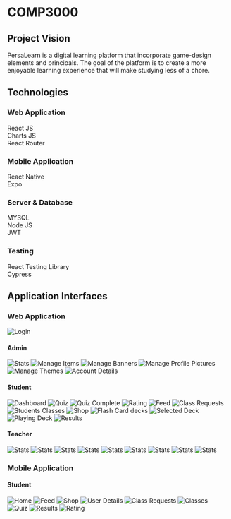 # COMP3000
## Project Vision
PersaLearn is a digital learning platform that incorporate game-design elements and principals. The goal of the platform is to create a more enjoyable learning experience that will make studying less of a chore.
## Technologies
### Web Application
React JS  
Charts JS  
React Router  
### Mobile Application
React Native  
Expo  
### Server & Database
MYSQL  
Node JS  
JWT  
### Testing
React Testing Library   
Cypress
## Application Interfaces
### Web Application
![Login](https://user-images.githubusercontent.com/57601700/177010164-a304081b-abfa-4122-b41b-6aeb3d37e4f0.png)
#### Admin
![Stats](https://user-images.githubusercontent.com/57601700/177010198-b07976e9-9046-4826-a608-f690b826e9d5.png)
![Manage Items](https://user-images.githubusercontent.com/57601700/177010241-ff905ef1-2414-4090-ae97-5e6f6d2ac62c.png)
![Manage Banners](https://user-images.githubusercontent.com/57601700/177010245-0b5e6db4-c543-4420-95ce-3f81b75a3dbc.png)
![Manage Profile Pictures](https://user-images.githubusercontent.com/57601700/177010250-4352a98c-17f5-41b7-9b7a-1adf52ca2c54.png)
![Manage Themes](https://user-images.githubusercontent.com/57601700/177010254-c4fe1c0b-3401-4af9-baf1-5e33cc762df0.png)
![Account Details](https://user-images.githubusercontent.com/57601700/177010258-69465823-1de9-4131-9373-ac6b138de4de.png)
#### Student
![Dashboard](https://user-images.githubusercontent.com/57601700/177010725-9ce07ec9-aa75-45b7-af82-6f0dbd73be3c.png)
![Quiz](https://user-images.githubusercontent.com/57601700/177010726-5abd7ee5-70d1-4f9f-8e5a-db5b59495677.png)
![Quiz Complete](https://user-images.githubusercontent.com/57601700/177010727-8699d9cb-6220-4152-a8f6-a567f778b739.png)
![Rating](https://user-images.githubusercontent.com/57601700/177010729-4772ae7d-5c2f-43c1-a834-12522dc6b193.png)
![Feed](https://user-images.githubusercontent.com/57601700/177010732-4fca2ac7-e41a-4c1f-b642-f8ba945b2fbc.png)
![Class Requests](https://user-images.githubusercontent.com/57601700/177010784-3070a4e8-eec8-40cf-84de-91c3c450ed99.png)
![Students Classes](https://user-images.githubusercontent.com/57601700/177010786-52ff8949-fb51-45ee-8e32-8fd01d4a17af.png)
![Shop](https://user-images.githubusercontent.com/57601700/177010813-5354745a-bd29-4d12-8676-ba239c8e59dc.png)
![Flash Card decks](https://user-images.githubusercontent.com/57601700/177010842-340b50a5-e458-474e-97ae-a895c577c57e.png)
![Selected Deck](https://user-images.githubusercontent.com/57601700/177010889-7982a574-27d1-4b83-8a8e-124bab9daa06.png)
![Playing Deck](https://user-images.githubusercontent.com/57601700/177010894-adec28af-5541-45f9-9d1f-0ebc018ac324.png)
![Results](https://user-images.githubusercontent.com/57601700/177010897-b97ffe17-1948-40d6-8ff5-fe4d16b4619d.png)


#### Teacher
![Stats](https://user-images.githubusercontent.com/57601700/177011054-0413b6ee-8da8-4285-9901-2455082ef4ce.png)
![Stats](https://user-images.githubusercontent.com/57601700/177011072-2eba9ed6-5fea-493d-9ae5-63fb3b81e852.png)
![Stats](https://user-images.githubusercontent.com/57601700/177011075-fe99fc02-6f8f-47ce-8455-0215be63e509.png)
![Stats](https://user-images.githubusercontent.com/57601700/177011078-768527d4-44b8-4902-883c-6a67059c1baa.png)
![Stats](https://user-images.githubusercontent.com/57601700/177011081-f07d655a-693e-4274-a6db-bef4835ed3a6.png)
![Stats](https://user-images.githubusercontent.com/57601700/177011084-bb36b349-11b3-474a-9f60-6e7d62c18f44.png)
![Stats](https://user-images.githubusercontent.com/57601700/177011087-0eed478f-464d-443d-8c70-ed63f2f372c9.png)
![Stats](https://user-images.githubusercontent.com/57601700/177011092-eaccbed3-85b9-4434-8ee4-8829c1cddfd3.png)
![Stats](https://user-images.githubusercontent.com/57601700/177011098-55005a61-9679-4699-b6ff-8aad184229e5.png)
### Mobile Application
#### Student
![Home](https://user-images.githubusercontent.com/57601700/177013389-f81543ee-c10c-4837-bdb3-e17cfbded82b.png)
![Feed](https://user-images.githubusercontent.com/57601700/177013388-138df7b7-bc62-403a-8045-1cf02a00c302.png)
![Shop](https://user-images.githubusercontent.com/57601700/177013393-e0266a16-e53d-4cda-ae2b-1f1b9159fd1e.png)
![User Details](https://user-images.githubusercontent.com/57601700/177013392-ce363146-01b7-41d7-bc55-46e4a034afd9.png)
![Class Requests](https://user-images.githubusercontent.com/57601700/177013391-6a880873-0151-444e-896f-2379731483d2.png)
![Classes](https://user-images.githubusercontent.com/57601700/177013390-de9dad3a-23e4-4d16-b9ef-908b7c5b9f37.png)
![Quiz](https://user-images.githubusercontent.com/57601700/177013387-761930a0-1d44-468b-957d-d181be38a62f.png)
![Results](https://user-images.githubusercontent.com/57601700/177013386-732a046d-d5af-4fa8-b14c-1b9da5f36e0c.png)
![Rating](https://user-images.githubusercontent.com/57601700/177013384-9fe3d444-bc0b-47ce-acc6-7d6ee54024c3.png)







